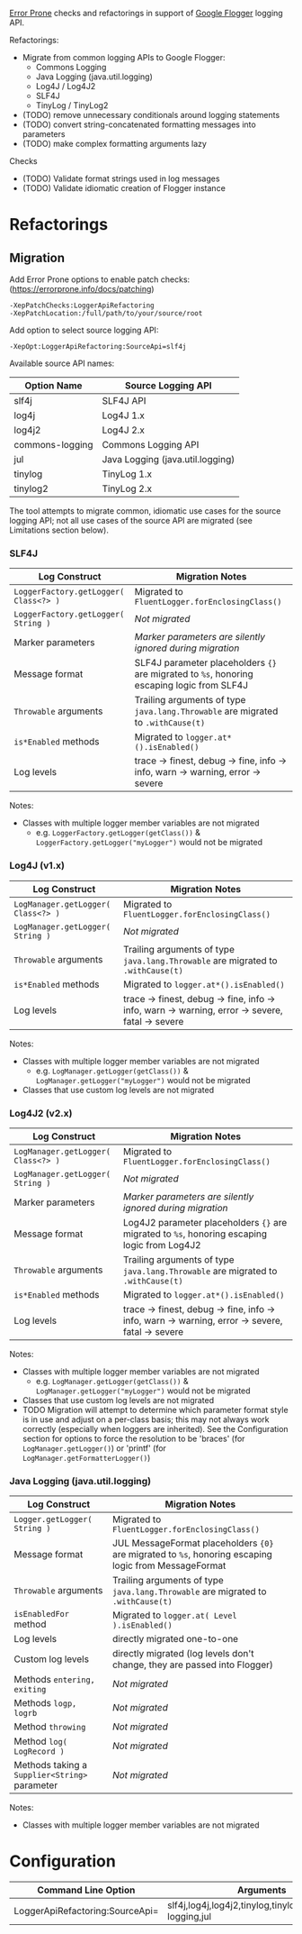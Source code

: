 [Error Prone](https://github.com/google/error-prone) checks and refactorings in support of [Google Flogger](https://github.com/google/flogger) logging API.

Refactorings:
* Migrate from common logging APIs to Google Flogger:
   * Commons Logging
   * Java Logging (java.util.logging)
   * Log4J / Log4J2
   * SLF4J
   * TinyLog / TinyLog2
* (TODO) remove unnecessary conditionals around logging statements
* (TODO) convert string-concatenated formatting messages into parameters
* (TODO) make complex formatting arguments lazy

Checks
* (TODO) Validate format strings used in log messages
* (TODO) Validate idiomatic creation of Flogger instance
  

# Refactorings
## Migration

Add Error Prone options to enable patch checks: (https://errorprone.info/docs/patching)

```
-XepPatchChecks:LoggerApiRefactoring
-XepPatchLocation:/full/path/to/your/source/root
```
Add option to select source logging API:
```
-XepOpt:LoggerApiRefactoring:SourceApi=slf4j
```
Available source API names:

| Option Name | Source Logging API |
| --- | --- |
| slf4j | SLF4J API |
| log4j | Log4J 1.x |
| log4j2 | Log4J 2.x |
| commons-logging | Commons Logging API |
| jul | Java Logging (java.util.logging) |
| tinylog | TinyLog 1.x |
| tinylog2| TinyLog 2.x |


The tool attempts to migrate common, idiomatic use cases for the source logging API; not all use cases of the source API are migrated (see Limitations section below).  

### SLF4J

| Log Construct | Migration Notes |
| --- | --- |
| `LoggerFactory.getLogger( Class<?> )` | Migrated to `FluentLogger.forEnclosingClass()`| 
| `LoggerFactory.getLogger( String )` | *Not migrated* |
| Marker parameters | *Marker parameters are silently ignored during migration* |
| Message format | SLF4J parameter placeholders `{}` are migrated to `%s`, honoring escaping logic from SLF4J |
| `Throwable` arguments | Trailing arguments of type `java.lang.Throwable` are migrated to `.withCause(t)`
| `is*Enabled` methods | Migrated to `logger.at*().isEnabled()` |
| Log levels | trace -> finest, debug -> fine, info -> info, warn -> warning, error -> severe |

Notes:
* Classes with multiple logger member variables are not migrated
  * e.g. `LoggerFactory.getLogger(getClass())` & `LoggerFactory.getLogger("myLogger")` would not be migrated

### Log4J (v1.x)
| Log Construct | Migration Notes |
| --- | --- |
| `LogManager.getLogger( Class<?> )` | Migrated to `FluentLogger.forEnclosingClass()`| 
| `LogManager.getLogger( String )` | *Not migrated* |
| `Throwable` arguments | Trailing arguments of type `java.lang.Throwable` are migrated to `.withCause(t)`
| `is*Enabled` methods | Migrated to `logger.at*().isEnabled()` |
| Log levels | trace -> finest, debug -> fine, info -> info, warn -> warning, error -> severe, fatal -> severe |

Notes:
* Classes with multiple logger member variables are not migrated
    * e.g. `LogManager.getLogger(getClass())` & `LogManager.getLogger("myLogger")` would not be migrated
* Classes that use custom log levels are not migrated

### Log4J2 (v2.x)
| Log Construct | Migration Notes |
| --- | --- |
| `LogManager.getLogger( Class<?> )` | Migrated to `FluentLogger.forEnclosingClass()`| 
| `LogManager.getLogger( String )` | *Not migrated* |
| Marker parameters | *Marker parameters are silently ignored during migration* |
| Message format | Log4J2 parameter placeholders `{}` are migrated to `%s`, honoring escaping logic from Log4J2 |
| `Throwable` arguments | Trailing arguments of type `java.lang.Throwable` are migrated to `.withCause(t)`
| `is*Enabled` methods | Migrated to `logger.at*().isEnabled()` |
| Log levels | trace -> finest, debug -> fine, info -> info, warn -> warning, error -> severe, fatal -> severe |

Notes:
* Classes with multiple logger member variables are not migrated
    * e.g. `LogManager.getLogger(getClass())` & `LogManager.getLogger("myLogger")` would not be migrated
* Classes that use custom log levels are not migrated
* TODO Migration will attempt to determine which parameter format style is in use and adjust on a per-class basis; 
this may not always work correctly (especially when loggers are inherited).  See the Configuration section for options to
force the resolution to be 'braces' (for `LogManager.getLogger()`) or 'printf' (for `LogManager.getFormatterLogger()`) 


### Java Logging (java.util.logging) 

| Log Construct | Migration Notes |
| --- | --- |
| `Logger.getLogger( String )` | Migrated to `FluentLogger.forEnclosingClass()`| 
| Message format | JUL MessageFormat placeholders `{0}` are migrated to `%s`, honoring escaping logic from MessageFormat |
| `Throwable` arguments | Trailing arguments of type `java.lang.Throwable` are migrated to `.withCause(t)`
| `isEnabledFor` method | Migrated to `logger.at( Level ).isEnabled()` |
| Log levels | directly migrated one-to-one |
| Custom log levels | directly migrated (log levels don't change, they are passed into Flogger) |
| Methods `entering, exiting` | *Not migrated* |
| Methods `logp, logrb` | *Not migrated* |
| Method `throwing` | *Not migrated* |
| Method `log( LogRecord )` | *Not migrated* |
| Methods taking a `Supplier<String>` parameter | *Not migrated* |

Notes:
* Classes with multiple logger member variables are not migrated


# Configuration

| Command Line Option | Arguments |
| --- | --- |
| LoggerApiRefactoring:SourceApi=<api name> | slf4j,log4j,log4j2,tinylog,tinylog2,commons-logging,jul |

